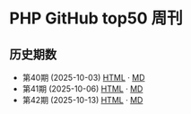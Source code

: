 # PHP GitHub top50 周刊

## 历史期数

- 第40期 (2025-10-03) [HTML](docs/top50-2025-W40.html) · [MD](releases/top50-2025-W40.md)
- 第41期 (2025-10-06) [HTML](docs/top50-2025-W41.html) · [MD](releases/top50-2025-W41.md)
- 第42期 (2025-10-13) [HTML](docs/top50-2025-W42.html) · [MD](releases/top50-2025-W42.md)
